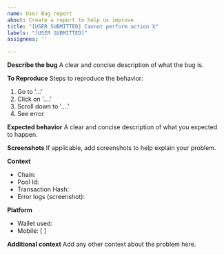 ```yaml
---
name: User Bug report
about: Create a report to help us improve
title: "[USER SUBMITTED] Cannot perform action X"
labels: "[USER SUBMITTED]"
assignees: ''

---
```


**Describe the bug**
A clear and concise description of what the bug is.

**To Reproduce**
Steps to reproduce the behavior:
1. Go to '...'
2. Click on '....'
3. Scroll down to '....'
4. See error

**Expected behavior**
A clear and concise description of what you expected to happen.

**Screenshots**
If applicable, add screenshots to help explain your problem.

**Context**
 - Chain: 
 - Pool Id: 
 - Transaction Hash: 
 - Error logs (screenshot): 

**Platform**
- Wallet used: 
- Mobile: [ ]

**Additional context**
Add any other context about the problem here.
